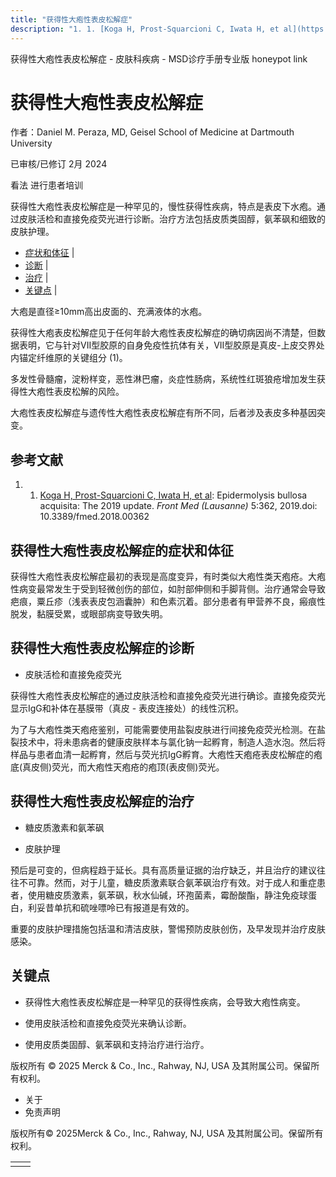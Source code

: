 ```yaml
---
title: "获得性大疱性表皮松解症"
description: "1. 1. [Koga H, Prost-Squarcioni C, Iwata H, et al](https://pubmed.ncbi.nlm.nih.gov/30687710/): Epidermolysis bullosa acquisita: The 2019 update. _Front Med (Lausanne)_ 5:362, 2019.doi: 10.3389/fmed.2018.00362"
---
```


﻿获得性大疱性表皮松解症 \- 皮肤科疾病 \- MSD诊疗手册专业版 honeypot link

# 获得性大疱性表皮松解症

作者：Daniel M. Peraza, MD, Geisel School of Medicine at Dartmouth University

已审核/已修订 2月 2024

看法 进行患者培训

获得性大疱性表皮松解症是一种罕见的，慢性获得性疾病，特点是表皮下水疱。通过皮肤活检和直接免疫荧光进行诊断。治疗方法包括皮质类固醇，氨苯砜和细致的皮肤护理。

- [症状和体征](#症状和体征_v27709684_zh) \|
- [诊断](#诊断_v27709689_zh) \|
- [治疗](#治疗_v27709696_zh) \|
- [关键点](#关键点_v88073078_zh) \|

大疱是直径≥10mm高出皮面的、充满液体的水疱。

获得性大疱表皮松解症见于任何年龄大疱性表皮松解症的确切病因尚不清楚，但数据表明，它与针对VII型胶原的自身免疫性抗体有关，VII型胶原是真皮-上皮交界处内锚定纤维原的关键组分 (1)。

多发性骨髓瘤，淀粉样变，恶性淋巴瘤，炎症性肠病，系统性红斑狼疮增加发生获得性大疱性表皮松解的风险。

大疱性表皮松解症与遗传性大疱性表皮松解症有所不同，后者涉及表皮多种基因突变。

## 参考文献

1. 1. [Koga H, Prost-Squarcioni C, Iwata H, et al](https://pubmed.ncbi.nlm.nih.gov/30687710/): Epidermolysis bullosa acquisita: The 2019 update. _Front Med (Lausanne)_ 5:362, 2019.doi: 10.3389/fmed.2018.00362


## 获得性大疱性表皮松解症的症状和体征

获得性大疱性表皮松解症最初的表现是高度变异，有时类似大疱性类天疱疮。大疱性病变最常发生于受到轻微创伤的部位，如肘部伸侧和手脚背侧。治疗通常会导致疤痕，粟丘疹（浅表表皮包涵囊肿）和色素沉着。部分患者有甲营养不良，瘢痕性脱发，黏膜受累，或眼部病变导致失明。

## 获得性大疱性表皮松解症的诊断

- 皮肤活检和直接免疫荧光


获得性大疱性表皮松解症的通过皮肤活检和直接免疫荧光进行确诊。直接免疫荧光显示IgG和补体在基膜带（真皮 - 表皮连接处）的线性沉积。

为了与大疱性类天疱疮鉴别，可能需要使用盐裂皮肤进行间接免疫荧光检测。在盐裂技术中，将未患病者的健康皮肤样本与氯化钠一起孵育，制造人造水泡。然后将样品与患者血清一起孵育，然后与荧光抗IgG孵育。大疱性天疱疮表皮松解症的疱底(真皮侧)荧光，而大疱性天疱疮的疱顶(表皮侧)荧光。

## 获得性大疱性表皮松解症的治疗

- 糖皮质激素和氨苯砜

- 皮肤护理


预后是可变的，但病程趋于延长。具有高质量证据的治疗缺乏，并且治疗的建议往往不可靠。然而，对于儿童，糖皮质激素联合氨苯砜治疗有效。对于成人和重症患者，使用糖皮质激素，氨苯砜，秋水仙碱，环孢菌素，霉酚酸酯，静注免疫球蛋白，利妥昔单抗和硫唑嘌呤已有报道是有效的。

重要的皮肤护理措施包括温和清洁皮肤，警惕预防皮肤创伤，及早发现并治疗皮肤感染。

## 关键点

- 获得性大疱性表皮松解症是一种罕见的获得性疾病，会导致大疱性病变。

- 使用皮肤活检和直接免疫荧光来确认诊断。

- 使用皮质类固醇、氨苯砜和支持治疗进行治疗。




版权所有 © 2025
Merck & Co., Inc., Rahway, NJ, USA 及其附属公司。保留所有权利。

- 关于
- 免责声明

版权所有© 2025Merck & Co., Inc., Rahway, NJ, USA 及其附属公司。保留所有权利。

|     |     |
| --- | --- |
|  |  |